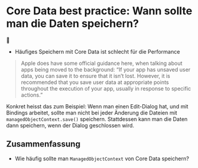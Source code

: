 # Core Data best practice: Wann sollte man die Daten speichern?
🤔

- Häufiges Speichern mit Core Data ist schlecht für die Performance

> Apple does have some official guidance here, when talking about apps being moved to the background: “If your app has unsaved user data, you can save it to ensure that it isn’t lost. However, it is recommended that you save user data at appropriate points throughout the execution of your app, usually in response to specific actions.”


Konkret heisst das zum Beispiel: Wenn man einen Edit-Dialog hat, und mit Bindings arbeitet, sollte man nicht bei jeder Änderung die Dateien mit `managedObjectContext.save()` speichern. Stattdessen kann man die Daten dann speichern, wenn der Dialog geschlossen wird.


## Zusammenfassung
- Wie häufig sollte man `ManagedObjectContext` von Core Data speichern?